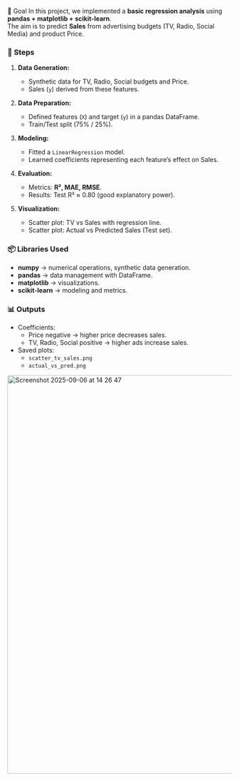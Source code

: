  🎯 Goal
In this project, we implemented a **basic regression analysis** using **pandas + matplotlib + scikit-learn**.  
The aim is to predict **Sales** from advertising budgets (TV, Radio, Social Media) and product Price.  

### 🔨 Steps
1. **Data Generation:**  
   - Synthetic data for TV, Radio, Social budgets and Price.  
   - Sales (`y`) derived from these features.  

2. **Data Preparation:**  
   - Defined features (`X`) and target (`y`) in a pandas DataFrame.  
   - Train/Test split (75% / 25%).  

3. **Modeling:**  
   - Fitted a `LinearRegression` model.  
   - Learned coefficients representing each feature’s effect on Sales.  

4. **Evaluation:**  
   - Metrics: **R², MAE, RMSE**.  
   - Results: Test R² ≈ 0.80 (good explanatory power).  

5. **Visualization:**  
   - Scatter plot: TV vs Sales with regression line.  
   - Scatter plot: Actual vs Predicted Sales (Test set).  

### 📦 Libraries Used
- **numpy** → numerical operations, synthetic data generation.  
- **pandas** → data management with DataFrame.  
- **matplotlib** → visualizations.  
- **scikit-learn** → modeling and metrics.  

### 📊 Outputs
- Coefficients:  
  - Price negative → higher price decreases sales.  
  - TV, Radio, Social positive → higher ads increase sales.  
- Saved plots:  
  - `scatter_tv_sales.png`  
  - `actual_vs_pred.png`

<img width="1542" height="893" alt="Screenshot 2025-09-06 at 14 26 47" src="https://github.com/user-attachments/assets/92b446fb-32af-465f-990d-af5a28a9f160" />

  
